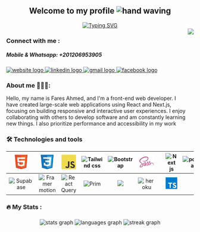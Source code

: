 <div align="center">
  <h2>
    Welcome to my profile 
    <img src="https://github.com/user-attachments/assets/c4fe0f39-2501-454e-b630-5aba327a7217" alt="hand waving" width="25" height="25" />
  </h2>

  <a href="https://github.com/fares-ahmedd/">
    <img src="https://readme-typing-svg.herokuapp.com?font=Fira+Code&size=18&duration=2000&pause=1000&color=36BCF7&center=true&vCenter=true&width=435&lines=Front+End+Web+Developer;Working+With+React+js;Working+With+Next+js" alt="Typing SVG" />
  </a>
</div>

<img align="right" height="290" src="https://github.com/user-attachments/assets/af590394-c542-4dd1-87f1-1c5c35d4cfae"  />
  
 ###   Connect with me :

  <h5>
    Mobile & Whatsapp: +201206953905
  </h5>
<div align="left">
    <a href="https://my-portfolio-orcin-six-80.vercel.app/" target="_blank">
    <img src="https://img.shields.io/static/v1?message=My Website&logo=google-chrome&label=&color=4285F4&logoColor=white&labelColor=&style=for-the-badge" height="25" alt="website logo"  />
  </a>
  <a href="https://www.linkedin.com/in/fares-ahmed-3627b7239/" target="_blank">
    <img src="https://img.shields.io/static/v1?message=LinkedIn&logo=linkedin&label=&color=0077B5&logoColor=white&labelColor=&style=for-the-badge" height="25" alt="linkedin logo"  />
  </a>
   <a href="mailto:fares.haliim@gmail.com" target="_blank">
        <img src="https://img.shields.io/static/v1?message=Gmail&logo=gmail&label=&color=D14836&logoColor=white&labelColor=&style=for-the-badge" height="25" alt="gmail logo"  />
    </a>
    <a href="https://www.facebook.com/profile.php?id=100005496826371" target="_blank">
        <img src="https://img.shields.io/static/v1?message=Facebook&logo=facebook&label=&color=1877F2&logoColor=white&labelColor=&style=for-the-badge" height="25" alt="facebook logo"  />
    </a>

 
   ### About me 👨🏻‍💻:

  <p>Hello, my name is Fares Ahmed, and I'm a front-end web developer. I have created large-scale web applications using React and Next.js, focusing on building responsive and interactive user experiences. I enjoy collaborating with others to develop software and am constantly learning new things. I also prioritize performance and accessibility in my work</p>
</div>

### 🛠 Technologies and tools


|<img src="https://raw.githubusercontent.com/devicons/devicon/master/icons/html5/html5-original.svg" width="40" alt="HTML"> | <img src="https://raw.githubusercontent.com/devicons/devicon/master/icons/css3/css3-original.svg" width="40" alt="CSS"> | <img src="https://raw.githubusercontent.com/devicons/devicon/master/icons/javascript/javascript-original.svg" width="40" alt="Javascript"> | <img src="https://seeklogo.com/images/T/tailwind-css-logo-5AD4175897-seeklogo.com.png" width="40" alt="Tailwind css"> | <img src="https://github.com/user-attachments/assets/a8fe1770-a4eb-47d2-83c3-cf3f6adf9892" width="40" alt="Bootstrap"> |<img src="https://raw.githubusercontent.com/devicons/devicon/master/icons/sass/sass-original.svg" width="40" alt="SASS"> | <img src="https://raw.githubusercontent.com/devicons/devicon/master/icons/react/react-original.svg" width="40" alt="React"> |  <img src="https://github.com/user-attachments/assets/2c4d2b15-7c0b-48e1-8fb9-f1acd08000cd" width="40" alt="Next js"> | <img src="https://www.vectorlogo.zone/logos/getpostman/getpostman-icon.svg" alt="postman" width="40">  | <img src="https://github.com/user-attachments/assets/a8a4c08a-ef38-4f50-a973-1f27203d9b10" alt="Redux" width="40"> | <img src="https://seeklogo.com/images/W/webpack-logo-9E66EE203A-seeklogo.com.png" alt="mysql" width="40"> | <img src="https://seeklogo.com/images/V/vite-logo-BFD4283991-seeklogo.com.png" alt="mongodb" width="40"> | <img src="https://github.com/user-attachments/assets/1c7678ad-2825-4424-a796-9b44784fb6c0" alt="firebase" width="40"> | <img src="https://github.com/user-attachments/assets/6d9c66c4-8f39-4302-9ff7-51ba1d1fd04b" alt="Styled Components" width="40"> | 
|:-:|:-:|:-:|:-:|:-:|:-:|:-:|:-:|:-:|:-:|:-:|:-:|:-:|:-:|
|<img src="https://github.com/user-attachments/assets/4f2a391b-b0af-426c-90d4-985e20cf822a" alt="Supabase" width="40"> | <img src="https://github.com/user-attachments/assets/7b4bab62-f4e9-4a68-890d-8c7d1b0e5ec6" alt="Framer motion" width="40" /> | <img src="https://github.com/user-attachments/assets/b463b485-dd52-4332-8d30-6b829b44ae6e" alt="React Query" width="40"> | <img src="https://github.com/user-attachments/assets/1aee569b-0ca7-4a2b-ac26-ff6479f5d18a" alt="Prim" width="60" height="60"> | <img src="https://github.com/user-attachments/assets/3a32c226-39b3-4ce3-82d6-8984c5ab4d01" width="40"> | <img src="https://seeklogo.com/images/G/github-logo-7880D80B8D-seeklogo.com.png" alt="heroku" width="40"> | <img src="https://raw.githubusercontent.com/devicons/devicon/master/icons/git/git-original.svg" width="40" alt="Git">  | <img src="https://raw.githubusercontent.com/devicons/devicon/master/icons/typescript/typescript-original.svg" width="40" alt="TypeScript">


###

<h3 align="left">🔥   My Stats :</h3>

###

<div align="center">
  <img src="https://github-readme-stats.vercel.app/api?username=fares-ahmedd&hide_title=true&hide_rank=true&show_icons=true&include_all_commits=true&count_private=true&disable_animations=false&theme=dracula&locale=en&hide_border=true&order=1" height="150" alt="stats graph"  />
  <img src="https://github-readme-stats.vercel.app/api/top-langs?username=fares-ahmedd&locale=en&hide_title=false&layout=compact&card_width=320&langs_count=5&theme=dracula&hide_border=true&order=2" height="150" alt="languages graph"  />
  <img src="https://streak-stats.demolab.com?user=fares-ahmedd&locale=en&mode=weekly&theme=dracula&hide_border=true&border_radius=5&order=3" height="150" alt="streak graph"  />
</div>

###

